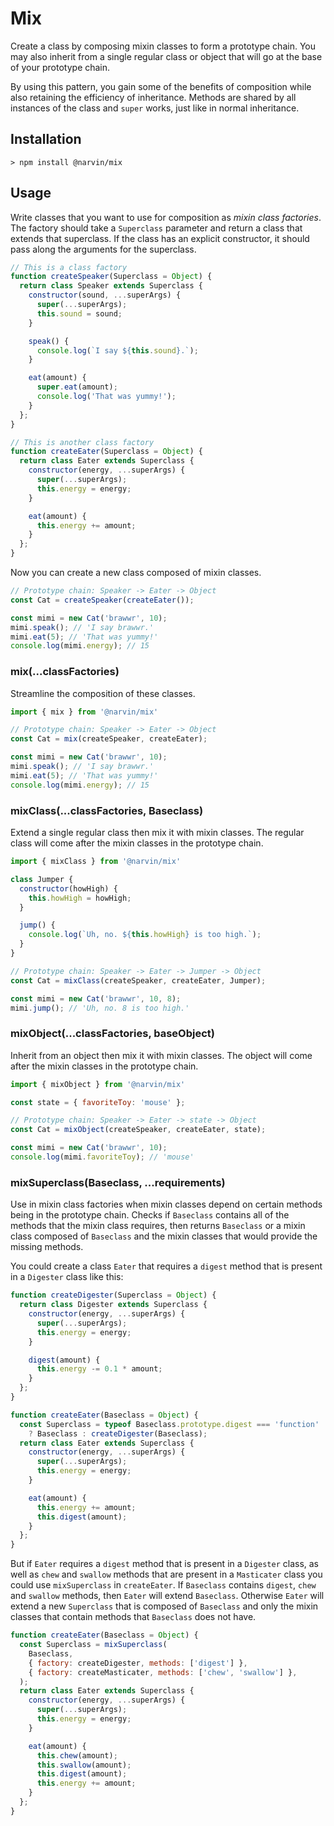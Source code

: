 # Mix
Create a class by composing mixin classes to form a prototype chain. You may also inherit from a
single regular class or object that will go at the base of your prototype chain.

By using this pattern, you gain some of the benefits of composition while also retaining the
efficiency of inheritance. Methods are shared by all instances of the class and `super` works, just
like in normal inheritance.

## Installation
```
> npm install @narvin/mix
```

## Usage
Write classes that you want to use for composition as *mixin class factories*. The factory should
take a `Superclass` parameter and return a class that extends that superclass. If the class has an
explicit constructor, it should pass along the arguments for the superclass.

```JavaScript
// This is a class factory
function createSpeaker(Superclass = Object) {
  return class Speaker extends Superclass {
    constructor(sound, ...superArgs) {
      super(...superArgs);
      this.sound = sound;
    }

    speak() {
      console.log(`I say ${this.sound}.`);
    }

    eat(amount) {
      super.eat(amount);
      console.log('That was yummy!');
    }
  };
}

// This is another class factory
function createEater(Superclass = Object) {
  return class Eater extends Superclass {
    constructor(energy, ...superArgs) {
      super(...superArgs);
      this.energy = energy;
    }

    eat(amount) {
      this.energy += amount;
    }
  };
}
```

Now you can create a new class composed of mixin classes.

```JavaScript
// Prototype chain: Speaker -> Eater -> Object
const Cat = createSpeaker(createEater());

const mimi = new Cat('brawwr', 10);
mimi.speak(); // 'I say brawwr.'
mimi.eat(5); // 'That was yummy!'
console.log(mimi.energy); // 15
```

### mix(...classFactories)
Streamline the composition of these classes.

```JavaScript
import { mix } from '@narvin/mix'

// Prototype chain: Speaker -> Eater -> Object
const Cat = mix(createSpeaker, createEater);

const mimi = new Cat('brawwr', 10);
mimi.speak(); // 'I say brawwr.'
mimi.eat(5); // 'That was yummy!'
console.log(mimi.energy); // 15
```

### mixClass(...classFactories, Baseclass)
Extend a single regular class then mix it with mixin classes. The regular class will come after the
mixin classes in the prototype chain.

```JavaScript
import { mixClass } from '@narvin/mix'

class Jumper {
  constructor(howHigh) {
    this.howHigh = howHigh;
  }

  jump() {
    console.log(`Uh, no. ${this.howHigh} is too high.`);
  }
}

// Prototype chain: Speaker -> Eater -> Jumper -> Object
const Cat = mixClass(createSpeaker, createEater, Jumper);

const mimi = new Cat('brawwr', 10, 8);
mimi.jump(); // 'Uh, no. 8 is too high.'
```

### mixObject(...classFactories, baseObject)
Inherit from an object then mix it with mixin classes. The object will come after the mixin classes
in the prototype chain.

```JavaScript
import { mixObject } from '@narvin/mix'

const state = { favoriteToy: 'mouse' };

// Prototype chain: Speaker -> Eater -> state -> Object
const Cat = mixObject(createSpeaker, createEater, state);

const mimi = new Cat('brawwr', 10);
console.log(mimi.favoriteToy); // 'mouse'
```

### mixSuperclass(Baseclass, ...requirements)
Use in mixin class factories when mixin classes depend on certain methods being in the prototype
chain. Checks if `Baseclass` contains all of the methods that the mixin class requires, then returns
`Baseclass` or a mixin class composed of `Baseclass` and the mixin classes that would provide the
missing methods.

You could create a class `Eater` that requires a `digest` method that is present in a `Digester`
class like this:

```JavaScript
function createDigester(Superclass = Object) {
  return class Digester extends Superclass {
    constructor(energy, ...superArgs) {
      super(...superArgs);
      this.energy = energy;
    }

    digest(amount) {
      this.energy -= 0.1 * amount;
    }
  };
}

function createEater(Baseclass = Object) {
  const Superclass = typeof Baseclass.prototype.digest === 'function'
    ? Baseclass : createDigester(Baseclass);
  return class Eater extends Superclass {
    constructor(energy, ...superArgs) {
      super(...superArgs);
      this.energy = energy;
    }

    eat(amount) {
      this.energy += amount;
      this.digest(amount);
    }
  };
}
```

But if `Eater` requires a `digest` method that is present in a `Digester` class, as well as `chew`
and `swallow` methods that are present in a `Masticater` class you could use `mixSuperclass` in
`createEater`. If `Baseclass` contains `digest`, `chew` and `swallow` methods, then `Eater` will
extend `Baseclass`. Otherwise `Eater` will extend a new `Superclass` that is composed of `Baseclass`
and only the mixin classes that contain methods that `Baseclass` does not have.

```JavaScript
function createEater(Baseclass = Object) {
  const Superclass = mixSuperclass(
    Baseclass,
    { factory: createDigester, methods: ['digest'] },
    { factory: createMasticater, methods: ['chew', 'swallow'] },
  );
  return class Eater extends Superclass {
    constructor(energy, ...superArgs) {
      super(...superArgs);
      this.energy = energy;
    }

    eat(amount) {
      this.chew(amount);
      this.swallow(amount);
      this.digest(amount);
      this.energy += amount;
    }
  };
}
```
